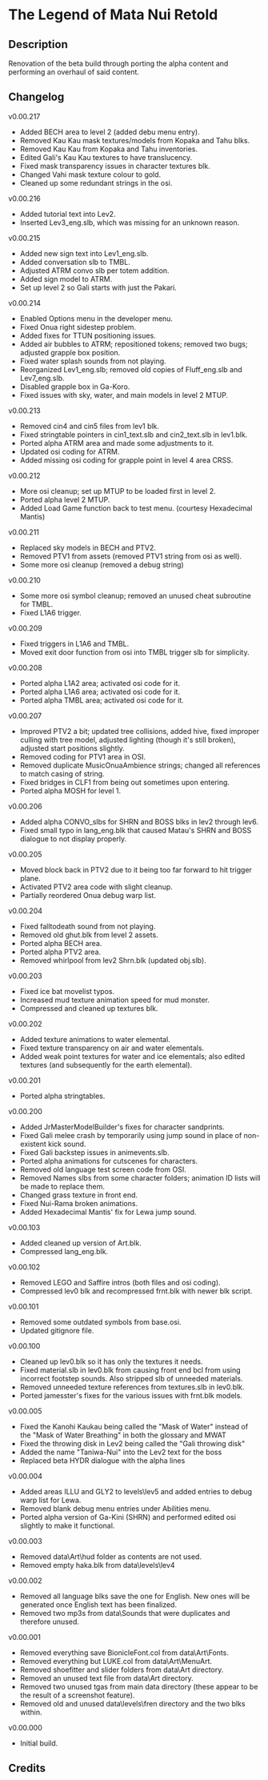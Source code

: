 # The Legend of Mata Nui Retold

Description
--------------
Renovation of the beta build through porting the alpha content and performing an overhaul of said content.


Changelog
--------------
v0.00.217
- Added BECH area to level 2 (added debu menu entry).
- Removed Kau Kau mask textures/models from Kopaka and Tahu blks.
- Removed Kau Kau from Kopaka and Tahu inventories.
- Edited Gali's Kau Kau textures to have translucency.
- Fixed mask transparency issues in character textures blk.
- Changed Vahi mask texture colour to gold.
- Cleaned up some redundant strings in the osi.

v0.00.216
- Added tutorial text into Lev2.
- Inserted Lev3_eng.slb, which was missing for an unknown reason.

v0.00.215
- Added new sign text into Lev1_eng.slb.
- Added conversation slb to TMBL.
- Adjusted ATRM convo slb per totem addition.
- Added sign model to ATRM.
- Set up level 2 so Gali starts with just the Pakari.  

v0.00.214
- Enabled Options menu in the developer menu.
- Fixed Onua right sidestep problem.
- Added fixes for TTUN positioning issues.
- Added air bubbles to ATRM; repositioned tokens; removed two bugs; adjusted grapple box position.
- Fixed water splash sounds from not playing.
- Reorganized Lev1_eng.slb; removed old copies of Fluff_eng.slb and Lev7_eng.slb.
- Disabled grapple box in Ga-Koro.
- Fixed issues with sky, water, and main models in level 2 MTUP.

v0.00.213
- Removed cin4 and cin5 files from lev1 blk.
- Fixed stringtable pointers in cin1_text.slb and cin2_text.slb in lev1.blk.
- Ported alpha ATRM area and made some adjustments to it.
- Updated osi coding for ATRM.
- Added missing osi coding for grapple point in level 4 area CRSS.

v0.00.212
- More osi cleanup; set up MTUP to be loaded first in level 2.
- Ported alpha level 2 MTUP.
- Added Load Game function back to test menu. (courtesy Hexadecimal Mantis)

v0.00.211
- Replaced sky models in BECH and PTV2.
- Removed PTV1 from assets (removed PTV1 string from osi as well).
- Some more osi cleanup (removed a debug string)

v0.00.210
- Some more osi symbol cleanup; removed an unused cheat subroutine for TMBL.
- Fixed L1A6 trigger.

v0.00.209
- Fixed triggers in L1A6 and TMBL.
- Moved exit door function from osi into TMBL trigger slb for simplicity.

v0.00.208
- Ported alpha L1A2 area; activated osi code for it.
- Ported alpha L1A6 area; activated osi code for it.
- Ported alpha TMBL area; activated osi code for it.

v0.00.207
- Improved PTV2 a bit; updated tree collisions, added hive, fixed improper culling with tree model, adjusted lighting (though it's still broken), adjusted start positions slightly.
- Removed coding for PTV1 area in OSI.
- Removed duplicate MusicOnuaAmbience strings; changed all references to match casing of string.
- Fixed bridges in CLF1 from being out sometimes upon entering.
- Ported alpha MOSH for level 1.

v0.00.206
- Added alpha CONVO_slbs for SHRN and BOSS blks in lev2 through lev6.
- Fixed small typo in lang_eng.blk that caused Matau's SHRN and BOSS dialogue to not display properly.

v0.00.205
- Moved block back in PTV2 due to it being too far forward to hit trigger plane.
- Activated PTV2 area code with slight cleanup.
- Partially reordered Onua debug warp list.

v0.00.204
- Fixed falltodeath sound from not playing.
- Removed old ghut.blk from level 2 assets.
- Ported alpha BECH area.
- Ported alpha PTV2 area.
- Removed whirlpool from lev2 Shrn.blk (updated obj.slb).

v0.00.203
- Fixed ice bat movelist typos.
- Increased mud texture animation speed for mud monster.
- Compressed and cleaned up textures blk.

v0.00.202
- Added texture animations to water elemental.
- Fixed texture transparency on air and water elementals.
- Added weak point textures for water and ice elementals; also edited textures (and subsequently for the earth elemental).

v0.00.201
- Ported alpha stringtables.

v0.00.200
- Added JrMasterModelBuilder's fixes for character sandprints.
- Fixed Gali melee crash by temporarily using jump sound in place of non-existent kick sound.
- Fixed Gali backstep issues in animevents.slb.
- Ported alpha animations for cutscenes for characters.
- Removed old language test screen code from OSI.
- Removed Names slbs from some character folders; animation ID lists will be made to replace them.
- Changed grass texture in front end.
- Fixed Nui-Rama broken animations.
- Added Hexadecimal Mantis' fix for Lewa jump sound.

v0.00.103
- Added cleaned up version of Art.blk.
- Compressed lang_eng.blk.

v0.00.102
- Removed LEGO and Saffire intros (both files and osi coding).
- Compressed lev0 blk and recompressed frnt.blk with newer blk script.

v0.00.101
- Removed some outdated symbols from base.osi.
- Updated gitignore file.

v0.00.100
- Cleaned up lev0.blk so it has only the textures it needs.
- Fixed material.slb in lev0.blk from causing front end bcl from using incorrect footstep sounds. Also stripped slb of unneeded materials.
- Removed unneeded texture references from textures.slb in lev0.blk.
- Ported jamesster's fixes for the various issues with frnt.blk models.

v0.00.005
- Fixed the Kanohi Kaukau being called the "Mask of Water" instead of the "Mask of Water Breathing" in both the glossary and MWAT
- Fixed the throwing disk in Lev2 being called the "Gali throwing disk"
- Added the name "Taniwa-Nui" into the Lev2 text for the boss
- Replaced beta HYDR dialogue with the alpha lines

v0.00.004
- Added areas ILLU and GLY2 to levels\lev5 and added entries to debug warp list for Lewa.
- Removed blank debug menu entries under Abilities menu.
- Ported alpha version of Ga-Kini (SHRN) and performed edited osi slightly to make it functional. 

v0.00.003
- Removed data\Art\hud folder as contents are not used.
- Removed empty haka.blk from data\levels\lev4

v0.00.002
- Removed all language blks save the one for English.  New ones will be generated once English text has been finalized.
- Removed two mp3s from data\Sounds that were duplicates and therefore unused.

v0.00.001
- Removed everything save BionicleFont.col from data\Art\Fonts.
- Removed everything but LUKE.col from data\Art\MenuArt.
- Removed shoefitter and slider folders from data\Art directory.
- Removed an unused text file from data\Art directory.
- Removed two unused tgas from main data directory (these appear to be the result of a screenshot feature).
- Removed old and unused data\levels\fren directory and the two blks within.

v0.00.000	
- Initial build.


Credits
--------------

